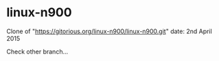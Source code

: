 # linux-n900
Clone of "https://gitorious.org/linux-n900/linux-n900.git" date: 2nd April 2015

Check other branch...
